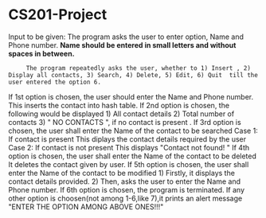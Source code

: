 # CS201-Project
Input to be given:
   The program asks the user to enter option, Name and Phone number. **Name should be entered in small letters and without spaces in between.**
   
         The program repeatedly asks the user, whether to 1) Insert , 2) Display all contacts, 3) Search, 4) Delete, 5) Edit, 6) Quit  till the user entered the option 6.    
   If 1st option is chosen, the user should enter the Name and Phone number. This inserts the contact into hash table.
   If 2nd option is chosen, the following would be displayed
                              1) All contact details 
                              2) Total number of contacts
                              3) " NO CONTACTS ", if no contact is present .
                          If 3rd option is chosen, the user shall enter the Name of the contact to be searched
                              Case 1: If contact is present 
                                   This diplays the contact details required by the user
                              Case 2: If contact is not present 
                                   This displays "Contact not found! "
                         If 4th option is chosen, the user shall enter the Name of the contact to be deleted
                              It deletes the contact given by user.
                         If 5th option is chosen, the user shall enter the Name of the contact to be modified
                              1) Firstly, it displays the contact details provided.
                              2) Then, asks the user to enter the Name and Phone number.
                         If 6th option is chosen, the program is terminated.
                         If any other option is choosen(not among 1-6,like 7),it prints an alert message "ENTER THE OPTION AMONG ABOVE ONES!!!"
                         
             
                              
